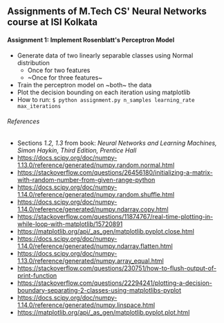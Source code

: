 ## Assignments of M.Tech CS' Neural Networks course at ISI Kolkata

#### Assignment 1: Implement Rosenblatt's Perceptron Model
* Generate data of two linearly separable classes using Normal distribution
    - Once for two features
    - ~Once for three features~
* Train the perceptron model on ~both~ the data
* Plot the decision bounding on each iteration using matplotlib
* How to run: 
```$ python assignment.py n_samples learning_rate max_iterations```

###### References
* Sections _1.2, 1.3_ from book: _Neural Networks and Learning Machines, Simon Haykin, Third Edition, Prentice Hall_
* https://docs.scipy.org/doc/numpy-1.13.0/reference/generated/numpy.random.normal.html
* https://stackoverflow.com/questions/26456180/initializing-a-matrix-with-random-number-from-given-range-python
* https://docs.scipy.org/doc/numpy-1.14.0/reference/generated/numpy.random.shuffle.html
* https://docs.scipy.org/doc/numpy-1.14.0/reference/generated/numpy.ndarray.copy.html
* https://stackoverflow.com/questions/11874767/real-time-plotting-in-while-loop-with-matplotlib/15720891
* https://matplotlib.org/api/_as_gen/matplotlib.pyplot.close.html
* https://docs.scipy.org/doc/numpy-1.14.0/reference/generated/numpy.ndarray.flatten.html
* https://docs.scipy.org/doc/numpy-1.13.0/reference/generated/numpy.array_equal.html
* https://stackoverflow.com/questions/230751/how-to-flush-output-of-print-function
* https://stackoverflow.com/questions/22294241/plotting-a-decision-boundary-separating-2-classes-using-matplotlibs-pyplot
* https://docs.scipy.org/doc/numpy-1.14.0/reference/generated/numpy.linspace.html
* https://matplotlib.org/api/_as_gen/matplotlib.pyplot.plot.html

